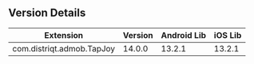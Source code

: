 ## Version Details

| Extension | Version | Android Lib | iOS Lib |
| --- | --- | --- | --- |
| com.distriqt.admob.TapJoy | 14.0.0 | 13.2.1 | 13.2.1 |
